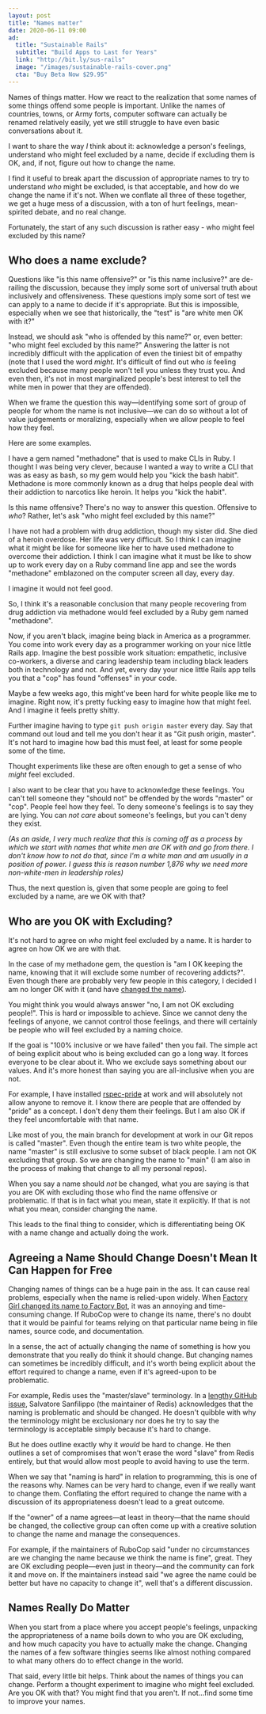 ```yaml
---
layout: post
title: "Names matter"
date: 2020-06-11 09:00
ad:
  title: "Sustainable Rails"
  subtitle: "Build Apps to Last for Years"
  link: "http://bit.ly/sus-rails"
  image: "/images/sustainable-rails-cover.png"
  cta: "Buy Beta Now $29.95"
---
```

Names of things matter.  How we react to the realization that some names of some things offend some people is
important.  Unlike the names of countries, towns, or Army forts, computer software can actually be renamed
relatively easily, yet we still struggle to have even basic conversations about it.

I want to share the way *I* think about it: acknowledge a person's feelings, understand who might feel excluded by
a name, decide if excluding them is OK, and, if not, figure out how to change the name.

<!-- more -->

I find it useful to break apart the discussion of appropriate names to try to understand *who* might be excluded, is that acceptable, and how do we change the name if it's not.  When we conflate all three of these together, we get a huge mess of a discussion, with a ton of hurt feelings, mean-spirited debate, and no real change.

Fortunately, the start of any such discussion is rather easy - who might feel excluded by this name?

## Who does a name exclude?

Questions like "is this name offensive?" or "is this name inclusive?" are de-railing the discussion, because they
imply some sort of universal truth about inclusively and offensiveness.  These questions imply some sort of test
we can apply to a name to decide if it's appropriate.  But this is impossible, especially when we see that
historically, the "test" is "are white men OK with it?"

Instead, we should ask "who is offended by this name?" or, even better: "who might feel excluded by this name?"
Answering the latter is not incredibly difficult with the application of even the tiniest bit of empathy (note that
I used the word *might*.  It's difficult of find out who *is* feeling excluded because many people won't tell you unless they trust you.  And even then, it's not in most marginalized people's best interest to tell the white men in power that they are offended).

When we frame the question this way—identifying some sort of group of people for whom the name is not inclusive—we
can do so without a lot of value judgements or moralizing, especially when we allow people to feel how they feel.

Here are some examples.

I have a gem named "methadone" that is used to make CLIs in Ruby.  I thought I was being very clever, because I
wanted a way to write a CLI that was as easy as bash, so my gem would help you "kick the bash habit". Methadone is
more commonly known as a drug that helps people deal with their addiction to narcotics like heroin. It helps you
"kick the habit".

Is this name offensive? There's no way to answer this question.  Offensive to *who*?  Rather, let's ask "who might
feel excluded by this name?"

I have not had a problem with drug addiction, though my sister did. She died of a heroin overdose. Her life was very
difficult.  So I think I can imagine what it might be like for someone like her to have used methadone to overcome
their addiction.  I think I can imagine what it must be like to show up to work every day on a Ruby command line
app and see the words "methadone" emblazoned on the computer screen all day, every day.

I imagine it would not feel good.

So, I think it's a reasonable conclusion that many people recovering from drug addiction via methadone would feel excluded by a Ruby gem named "methadone".

Now, if you aren't black, imagine being black in America as a programmer.  You come into work every day as a programmer working on your nice little Rails app.  Imagine the best possible work situation: empathetic, inclusive co-workers, a diverse and caring leadership team including black leaders both in technology and not.  And yet, every day your nice little Rails app tells you that a "cop" has found "offenses" in your code.

Maybe a few weeks ago, this might've been hard for white people like me to imagine. Right now, it's pretty fucking easy to imagine how that might feel. And I imagine it feels pretty shitty.

Further imagine having to type `git push origin master` every day.  Say that command out loud and tell me you don't
hear it as "Git push origin, master".  It's not hard to imagine how bad this must feel, at least for some people
some of the time.

Thought experiments like these are often enough to get a sense of who *might* feel excluded.

I also want to be clear that you have to acknowledge these feelings.  You can't tell someone they "should not" be
offended by the words "master" or "cop".  People feel how they feel.  To deny someone's feelings is
to say they are lying.  You can *not care* about someone's feelings, but you can't deny they exist.

_(As an aside, I very much realize that this is coming off as a process by which we start with names that white
 men are OK with and go from there. I don't know how to not do that, since I'm a white man and am usually in a
 position of power.  I guess this is reason number 1,876 why we need more non-white-men in leadership roles)_

Thus, the next question is, given that some people are going to feel excluded by a name, are we OK with that?

## Who are you OK with Excluding?

It's not hard to agree on *who* might feel excluded by a name.  It is harder to agree on how OK we are with that.

In the case of my methadone gem, the question is "am I OK keeping the name, knowing that it will exclude some
number of recovering addicts?".  Even though there are probably very few people in this category, I decided I am no
longer OK with it (and have [changed the name](https://github.com/davetron5000/optparse-plus)).

You might think you would always answer "no, I am not OK excluding people!".  This is hard or impossible to
achieve.  Since we cannot deny the feelings of anyone, we cannot control those feelings, and there will certainly
be people who will feel excluded by a naming choice.

<div data-ad></div>

If the goal is "100% inclusive or we have failed" then you fail.  The simple act of being explicit about who is
being excluded can go a long way.  It forces everyone to be clear about it.  Who we exclude says something about
our values.  And it's more honest than saying you are all-inclusive when you are not.

For example, I have installed [rspec-pride](https://github.com/ferrous26/rspec-pride) at work and will absolutely not allow anyone to remove it.  I know there are people that are offended by "pride" as a concept.  I don't deny them their feelings.  But I am also OK if they feel uncomfortable with that name.

Like most of you, the main branch for development at work in our Git repos is called "master".  Even though the entire team is two white people, the name "master" is still exclusive to some subset of black people.  I am not OK excluding that group.  So we are changing the name to "main" (I am also in the process of making that change to all my personal repos).

When you say a name should *not* be changed, what you are saying is that you are OK with excluding those who
find the name offensive or problematic.  If that is in fact what you mean, state it explicitly. If that is not what
you mean, consider changing the name.

This leads to the final thing to consider, which is differentiating being OK with a name change and actually doing
the work.

## Agreeing a Name Should Change Doesn't Mean It Can Happen for Free

Changing names of things can be a huge pain in the ass.  It can cause real problems, especially when the name is
relied-upon widely.  When [Factory Girl changed its name to Factory Bot](https://github.com/thoughtbot/factory_bot/blob/master/NAME.md), it was an annoying and time-consuming change.  If RuboCop were to change its name, there's no doubt that it would be painful for teams relying on that particular name being in file names, source code, and documentation.

In a sense, the act of actually changing the name of something is how you demonstrate that you really do think it should change. But changing names can sometimes be incredibly difficult, and it's worth being
explicit about the effort required to change a name, even if it's agreed-upon to be problematic.

For example, Redis uses the "master/slave" terminology.  In a [lengthy GitHub issue](https://github.com/antirez/redis/issues/5335), Salvatore Sanfilippo (the maintainer of Redis) acknowledges that the naming is problematic and should be changed.  He doesn't quibble with why the terminology might be exclusionary nor does he try to say the terminology is acceptable simply because it's hard to change.

But he does outline exactly why it *would* be hard to change.  He then outlines a set of compromises that won't
erase the word "slave" from Redis entirely, but that would allow most people to avoid having to use the term.

When we say that "naming is hard" in relation to programming, this is one of the reasons why. Names can be very
hard to change, even if we really want to change them.  Conflating the effort required to change the name with a
discussion of its appropriateness doesn't lead to a great outcome.

If the "owner" of a name agrees—at least in theory—that the name should be changed, the collective group can often
come up with a creative solution to change the name and manage the consequences.

For example, if the maintainers of RuboCop said "under no circumstances are we changing the name because we think the name is fine", great. They are OK excluding people—even just in theory—and the community can fork it and move on.
If the maintainers instead said "we agree the name could be better but have no capacity to change it", well that's a
different discussion.

## Names Really Do Matter

When you start from a place where you accept people's feelings, unpacking the appropriateness of a name boils down
to who you are OK excluding, and how much capacity you have to actually make the change.  Changing
the names of a few software thingies seems like almost nothing compared to what many others do to effect change in
the world.

That said, every little bit helps.  Think about the names of things you can change.  Perform a thought experiment
to imagine who might feel excluded. Are you OK with that?  You might find that you aren't.  If not…find some time
to improve your names.

